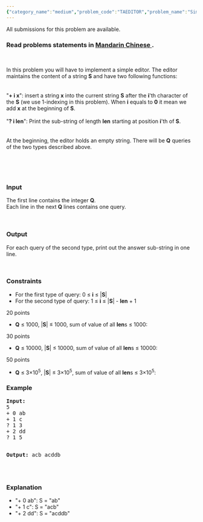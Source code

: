 ```yaml
---
{"category_name":"medium","problem_code":"TAEDITOR","problem_name":"Simple Editor","languages_supported":{"0":"ADA","1":"ASM","2":"BASH","3":"BF","4":"C","5":"C99 strict","6":"CAML","7":"CLOJ","8":"CLPS","9":"CPP 4.3.2","10":"CPP 4.9.2","11":"CPP14","12":"CS2","13":"D","14":"ERL","15":"FORT","16":"FS","17":"GO","18":"HASK","19":"ICK","20":"ICON","21":"JAVA","22":"JS","23":"LISP clisp","24":"LISP sbcl","25":"LUA","26":"NEM","27":"NICE","28":"NODEJS","29":"PAS fpc","30":"PAS gpc","31":"PERL","32":"PERL6","33":"PHP","34":"PIKE","35":"PRLG","36":"PYTH","37":"PYTH 3.4","38":"RUBY","39":"SCALA","40":"SCM guile","41":"SCM qobi","42":"ST","43":"TCL","44":"TEXT","45":"WSPC"},"max_timelimit":1,"source_sizelimit":50000,"problem_author":"tuananh93","problem_tester":null,"date_added":"3-07-2014","tags":{"0":"bit","1":"ltime14","2":"medium","3":"segment","4":"strings","5":"tuananh93"},"editorial_url":"http://discuss.codechef.com/problems/TAEDITOR","time":{"view_start_date":1406452500,"submit_start_date":1406452500,"visible_start_date":1406452500,"end_date":1735669800},"layout":"problem"}
---
```

<span class="solution-visible-txt">All submissions for this problem are available.</span><h3> Read problems statements in <a target="_blank" href="http://www.codechef.com/download/translated/LTIME14/mandarin/TAEDITOR.pdf">Mandarin Chinese </a>.</h3>
<p> </p>
<p>In this problem you will have to implement a simple editor. The editor maintains the content of a string <b>S</b> and have two following functions:<br />
<br/><br />
"<b>+ i x</b>": insert a string <b>x</b> into the current string <b>S</b> after the <b>i</b>'th character of the <b>S</b> (we use 1-indexing in this problem). When <b>i</b> equals to <b>0</b> it mean we add <b>x</b> at the beginning of <b>S</b>.<br/><br />
"<b>? i len</b>": Print the sub-string of length <b>len</b> starting at position <b>i</b>'th of <b>S</b>.<br />
<br/><br />
At the beginning, the editor holds an empty string. There will be <b>Q</b> queries of the two types described above.</br/></br/></br/></p>
<p> </p>
<h3>Input</h3>
<p>The first line contains the integer <b>Q</b>.<br />
Each line in the next <b>Q</b> lines contains one query.
</p>
<p> </p>
<h3>Output</h3>
<p>For each query of the second type, print out the answer sub-string in one line.
</p>
<p> </p>
<h3>Constraints</h3>
<ul>
<li>For the first type of query: 0 ≤ <b>i</b> ≤ |<b>S</b>|</li>
<li>For the second type of query: 1 ≤ <b>i</b> ≤ |<b>S</b>| - <b>len</b> + 1 </li>
</ul>

<p>20 points</p>
<ul>
<li><b>Q</b> ≤ 1000, |<b>S</b>| ≤ 1000, sum of value of all <b>len</b>s ≤ 1000: </li>
</ul>

<p>30 points</p>
<ul>
<li><b>Q</b> ≤ 10000, |<b>S</b>| ≤ 10000, sum of value of all <b>len</b>s ≤ 10000: </li>
</ul>

<p>50 points</p>
<ul>
<li><b>Q</b> ≤ 3×10<sup>5</sup>, |<b>S</b>| ≤ 3×10<sup>5</sup>, sum of value of all <b>len</b>s ≤ 3×10<sup>5</sup>: </li>
</ul>

<h3>Example</h3>
<pre><b>Input:</b>
5
+ 0 ab
+ 1 c
? 1 3
+ 2 dd
? 1 5

<b>Output:</b>
acb
acddb
</pre><p> </p>
<h3>Explanation</h3>
<ul>
<li>"+ 0 ab": S = "ab"</li>
<li>"+ 1 c": S = "acb"</li>
<li>"+ 2 dd": S = "acddb"</li>
</ul>
